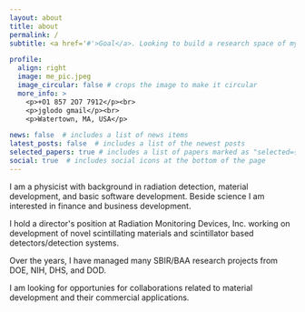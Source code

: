 ```yaml
---
layout: about
title: about
permalink: /
subtitle: <a href='#'>Goal</a>. Looking to build a research space of my own. 

profile:
  align: right
  image: me_pic.jpeg
  image_circular: false # crops the image to make it circular
  more_info: >
    <p>+O1 857 2O7 7912</p><br>
    <p>jglodo gmail</p><br>
    <p>Watertown, MA, USA</p>

news: false  # includes a list of news items
latest_posts: false  # includes a list of the newest posts
selected_papers: true # includes a list of papers marked as "selected={true}"
social: true  # includes social icons at the bottom of the page
---
```


I am a physicist with background in radiation detection, material development, and basic software development.  Beside science I am interested in finance and business development.  

I hold a director's position at Radiation Monitoring Devices, Inc. working on development of novel scintillating materials and scintillator based detectors/detection systems.  

Over the years, I have managed many SBIR/BAA research projects from DOE, NIH, DHS, and DOD.

I am looking for opportunies for collaborations related to material development and their commercial applications.  
